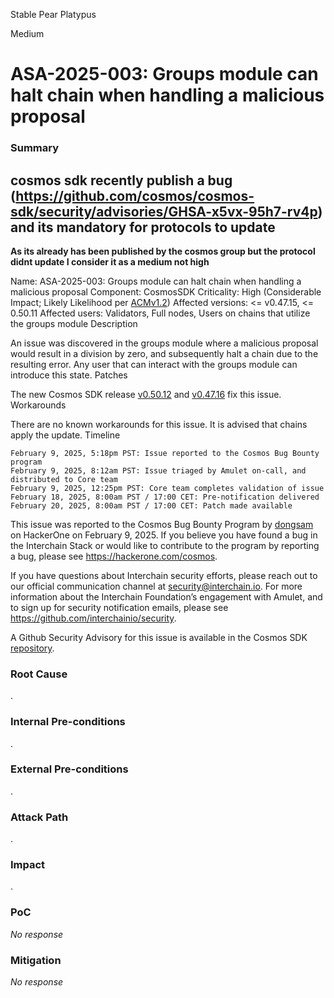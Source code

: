 Stable Pear Platypus

Medium

# ASA-2025-003: Groups module can halt chain when handling a malicious proposal

### Summary

## cosmos sdk recently publish a bug (https://github.com/cosmos/cosmos-sdk/security/advisories/GHSA-x5vx-95h7-rv4p) and its mandatory for protocols to update
**As its already has been published by the cosmos group but the protocol didnt update I consider it as a medium not high**

Name: ASA-2025-003: Groups module can halt chain when handling a malicious proposal
Component: CosmosSDK
Criticality: High (Considerable Impact; Likely Likelihood per [ACMv1.2](https://github.com/interchainio/security/blob/main/resources/CLASSIFICATION_MATRIX.md))
Affected versions: <= v0.47.15, <= 0.50.11
Affected users: Validators, Full nodes, Users on chains that utilize the groups module
Description

An issue was discovered in the groups module where a malicious proposal would result in a division by zero, and subsequently halt a chain due to the resulting error. Any user that can interact with the groups module can introduce this state.
Patches

The new Cosmos SDK release [v0.50.12](https://github.com/cosmos/cosmos-sdk/releases/tag/v0.50.12) and [v0.47.16](https://github.com/cosmos/cosmos-sdk/releases/tag/v0.47.16) fix this issue.
Workarounds

There are no known workarounds for this issue. It is advised that chains apply the update.
Timeline

    February 9, 2025, 5:18pm PST: Issue reported to the Cosmos Bug Bounty program
    February 9, 2025, 8:12am PST: Issue triaged by Amulet on-call, and distributed to Core team
    February 9, 2025, 12:25pm PST: Core team completes validation of issue
    February 18, 2025, 8:00am PST / 17:00 CET: Pre-notification delivered
    February 20, 2025, 8:00am PST / 17:00 CET: Patch made available

This issue was reported to the Cosmos Bug Bounty Program by [dongsam](https://github.com/dongsam) on HackerOne on February 9, 2025. If you believe you have found a bug in the Interchain Stack or would like to contribute to the program by reporting a bug, please see https://hackerone.com/cosmos.

If you have questions about Interchain security efforts, please reach out to our official communication channel at [security@interchain.io](mailto:security@interchain.io). For more information about the Interchain Foundation’s engagement with Amulet, and to sign up for security notification emails, please see https://github.com/interchainio/security.

A Github Security Advisory for this issue is available in the Cosmos SDK [repository](https://github.com/cosmos/cosmos-sdk/security/advisories/GHSA-x5vx-95h7-rv4p).

### Root Cause

.

### Internal Pre-conditions

.

### External Pre-conditions

.

### Attack Path

.

### Impact

.

### PoC

_No response_

### Mitigation

_No response_